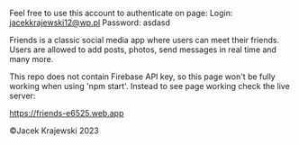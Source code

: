 Feel free to use this account to authenticate on page: Login: jacekkrajewski12@wp.pl Password: asdasd

Friends is a classic social media app where users can meet their
friends. Users are allowed to add posts, photos, send messages in
real time and many more.

This repo does not contain Firebase API key, so this page won't be fully working when using 'npm start'. Instead to see page working check the live server:

https://friends-e6525.web.app

©Jacek Krajewski 2023